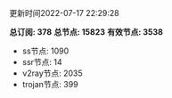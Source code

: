 更新时间2022-07-17 22:29:28

**总订阅: 378**
**总节点: 15823**
**有效节点: 3538**
- ss节点: 1090
- ssr节点: 14
- v2ray节点: 2035
- trojan节点: 399
